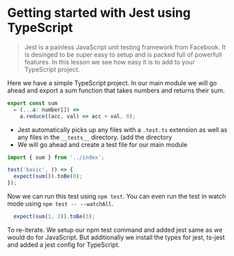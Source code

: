 # Getting started with Jest using TypeScript
> Jest is a painless JavaScript unit testing framework from Facebook. It is desinged to be super easy to setup and is packed full of powerfull features. In this lesson we see how easy it is to add to your TypeScript project.

Here we have a simple TypeScript project. In our main module we will go ahead and export a sum function that takes numbers and returns their sum.

```js
export const sum
  = (...a: number[]) =>
    a.reduce((acc, val) => acc + val, 0);
```

* Jest automatically picks up any files with a `.test.ts` extension as well as any files in the `__tests__` directory. (add the directory
* We will go ahead and create a test file for our main module 

```js
import { sum } from '../index';

test('basic', () => {
  expect(sum()).toBe(0);
});
```

Now we can run this test using `npm test`. You can even run the test in watch mode using `npm test -- --watchAll`. 

```js
  expect(sum(1, 2)).toBe(3);
```
To re-iterate. We setup our npm test command and added jest same as we would do for JavaScript. But additionally we install the types for jest, ts-jest and added a jest config for TypeScript.